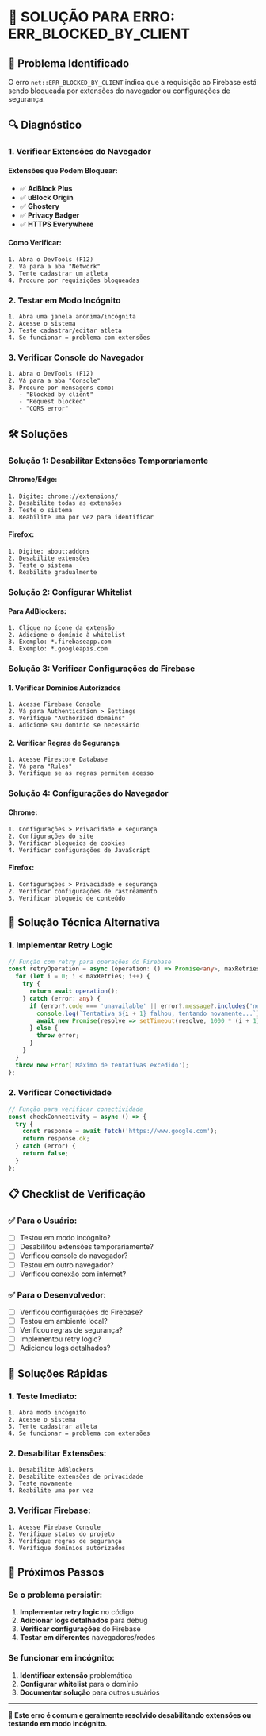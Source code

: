 # 🔧 SOLUÇÃO PARA ERRO: ERR_BLOCKED_BY_CLIENT

## 🚨 Problema Identificado

O erro `net::ERR_BLOCKED_BY_CLIENT` indica que a requisição ao Firebase está sendo bloqueada por extensões do navegador ou configurações de segurança.

## 🔍 Diagnóstico

### **1. Verificar Extensões do Navegador**

#### **Extensões que Podem Bloquear:**
- ✅ **AdBlock Plus**
- ✅ **uBlock Origin**
- ✅ **Ghostery**
- ✅ **Privacy Badger**
- ✅ **HTTPS Everywhere**

#### **Como Verificar:**
```
1. Abra o DevTools (F12)
2. Vá para a aba "Network"
3. Tente cadastrar um atleta
4. Procure por requisições bloqueadas
```

### **2. Testar em Modo Incógnito**

```
1. Abra uma janela anônima/incógnita
2. Acesse o sistema
3. Teste cadastrar/editar atleta
4. Se funcionar = problema com extensões
```

### **3. Verificar Console do Navegador**

```
1. Abra o DevTools (F12)
2. Vá para a aba "Console"
3. Procure por mensagens como:
   - "Blocked by client"
   - "Request blocked"
   - "CORS error"
```

## 🛠️ Soluções

### **Solução 1: Desabilitar Extensões Temporariamente**

#### **Chrome/Edge:**
```
1. Digite: chrome://extensions/
2. Desabilite todas as extensões
3. Teste o sistema
4. Reabilite uma por vez para identificar
```

#### **Firefox:**
```
1. Digite: about:addons
2. Desabilite extensões
3. Teste o sistema
4. Reabilite gradualmente
```

### **Solução 2: Configurar Whitelist**

#### **Para AdBlockers:**
```
1. Clique no ícone da extensão
2. Adicione o domínio à whitelist
3. Exemplo: *.firebaseapp.com
4. Exemplo: *.googleapis.com
```

### **Solução 3: Verificar Configurações do Firebase**

#### **1. Verificar Domínios Autorizados**
```
1. Acesse Firebase Console
2. Vá para Authentication > Settings
3. Verifique "Authorized domains"
4. Adicione seu domínio se necessário
```

#### **2. Verificar Regras de Segurança**
```
1. Acesse Firestore Database
2. Vá para "Rules"
3. Verifique se as regras permitem acesso
```

### **Solução 4: Configurações do Navegador**

#### **Chrome:**
```
1. Configurações > Privacidade e segurança
2. Configurações do site
3. Verificar bloqueios de cookies
4. Verificar configurações de JavaScript
```

#### **Firefox:**
```
1. Configurações > Privacidade e segurança
2. Verificar configurações de rastreamento
3. Verificar bloqueio de conteúdo
```

## 🔧 Solução Técnica Alternativa

### **1. Implementar Retry Logic**

```typescript
// Função com retry para operações do Firebase
const retryOperation = async (operation: () => Promise<any>, maxRetries = 3) => {
  for (let i = 0; i < maxRetries; i++) {
    try {
      return await operation();
    } catch (error: any) {
      if (error?.code === 'unavailable' || error?.message?.includes('network')) {
        console.log(`Tentativa ${i + 1} falhou, tentando novamente...`);
        await new Promise(resolve => setTimeout(resolve, 1000 * (i + 1)));
      } else {
        throw error;
      }
    }
  }
  throw new Error('Máximo de tentativas excedido');
};
```

### **2. Verificar Conectividade**

```typescript
// Função para verificar conectividade
const checkConnectivity = async () => {
  try {
    const response = await fetch('https://www.google.com');
    return response.ok;
  } catch (error) {
    return false;
  }
};
```

## 📋 Checklist de Verificação

### **✅ Para o Usuário:**
- [ ] Testou em modo incógnito?
- [ ] Desabilitou extensões temporariamente?
- [ ] Verificou console do navegador?
- [ ] Testou em outro navegador?
- [ ] Verificou conexão com internet?

### **✅ Para o Desenvolvedor:**
- [ ] Verificou configurações do Firebase?
- [ ] Testou em ambiente local?
- [ ] Verificou regras de segurança?
- [ ] Implementou retry logic?
- [ ] Adicionou logs detalhados?

## 🚀 Soluções Rápidas

### **1. Teste Imediato:**
```
1. Abra modo incógnito
2. Acesse o sistema
3. Tente cadastrar atleta
4. Se funcionar = problema com extensões
```

### **2. Desabilitar Extensões:**
```
1. Desabilite AdBlockers
2. Desabilite extensões de privacidade
3. Teste novamente
4. Reabilite uma por vez
```

### **3. Verificar Firebase:**
```
1. Acesse Firebase Console
2. Verifique status do projeto
3. Verifique regras de segurança
4. Verifique domínios autorizados
```

## 🎯 Próximos Passos

### **Se o problema persistir:**
1. **Implementar retry logic** no código
2. **Adicionar logs detalhados** para debug
3. **Verificar configurações** do Firebase
4. **Testar em diferentes** navegadores/redes

### **Se funcionar em incógnito:**
1. **Identificar extensão** problemática
2. **Configurar whitelist** para o domínio
3. **Documentar solução** para outros usuários

---

**🔧 Este erro é comum e geralmente resolvido desabilitando extensões ou testando em modo incógnito.**

